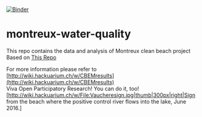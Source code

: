 [![Binder](https://mybinder.org/badge_logo.svg)](https://mybinder.org/v2/gh/Hackuarium/montreux-water-quality/HEAD)

# montreux-water-quality
This repo contains the data and analysis of Montreux clean beach project
Based on [This Repo](https://github.com/Hackuarium/water-quality-2016-2017)


For more information please refer to [http://wiki.hackuarium.ch/w/CBEMresults](http://wiki.hackuarium.ch/w/CBEMresults)<br>
Viva Open Participatory Research!  You can do it, too!<br>
[http://wiki.hackuarium.ch/w/File:Vaucheresign.jpg|thumb|300px|right|Sign from the beach where the positive control river flows into the lake, June 2016.]

